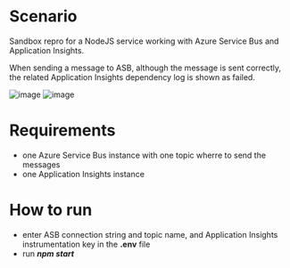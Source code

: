 # Scenario

Sandbox repro for a NodeJS service working with Azure Service Bus and Application Insights.

When sending a message to ASB, although the message is sent correctly, the related Application Insights dependency log is shown as failed.

![image](https://user-images.githubusercontent.com/1067494/125626945-b21a375d-eddd-4f1b-9673-11bdd20e9b67.png)
![image](https://user-images.githubusercontent.com/1067494/125627185-8ab8c22e-a0cd-4bef-a78a-008a67004fa1.png)

# Requirements

- one Azure Service Bus instance with one topic wherre to send the messages
- one Application Insights instance

# How to run

- enter ASB connection string and topic name, and Application Insights instrumentation key in the **.env** file
- run **_npm start_**
